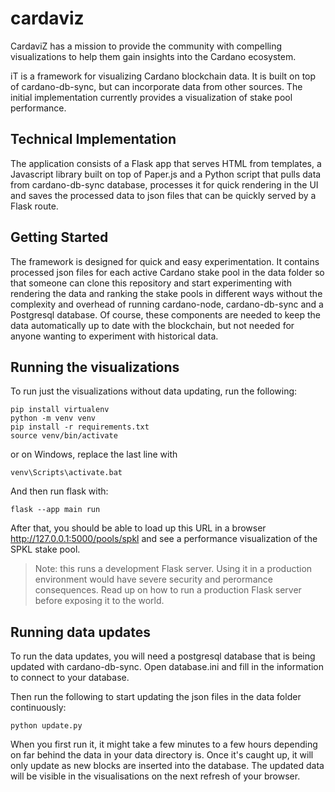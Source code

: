 # cardaviz
CardaviZ has a mission to provide the community with compelling visualizations to help them gain insights into the Cardano ecosystem.

iT is a framework for visualizing Cardano blockchain data.  It is built on top of cardano-db-sync, but can incorporate data from other sources.  The initial implementation currently provides a visualization of stake pool performance.

## Technical Implementation
The application consists of a Flask app that serves HTML from templates, a Javascript library built on top of Paper.js and a Python script that pulls data from cardano-db-sync database, processes it for quick rendering in the UI and saves the processed data to json files that can be quickly served by a Flask route.

## Getting Started
The framework is designed for quick and easy experimentation.  It contains processed json files for each active Cardano stake pool in the data folder so that someone can clone this repository and start experimenting with rendering the data and ranking the stake pools in different ways without the complexity and overhead of running cardano-node, cardano-db-sync and a Postgresql database.  Of course, these components are needed to keep the data automatically up to date with the blockchain, but not needed for anyone wanting to experiment with historical data.

## Running the visualizations 
To run just the visualizations without data updating, run the following:
```
pip install virtualenv
python -m venv venv
pip install -r requirements.txt
source venv/bin/activate
```
or on Windows, replace the last line with 
```commandline
venv\Scripts\activate.bat
```
And then run flask with:
```commandline
flask --app main run
```
After that, you should be able to load up this URL in a browser 
http://127.0.0.1:5000/pools/spkl
and see a performance visualization of the SPKL stake pool.

>Note:  this runs a development Flask server. Using it in a production environment would have severe security and perormance consequences.  Read up on how to run a production Flask server before exposing it to the world.

## Running data updates
To run the data updates, you will need a postgresql database that is being updated with cardano-db-sync.  Open database.ini and fill in the information to connect to your database.

Then run the following to start updating the json files in the data folder continuously:
```commandline
python update.py
```
When you first run it, it might take a few minutes to a few hours depending on far behind the data in your data directory is.  Once it's caught up, it will only update as new blocks are inserted into the database. The updated data will be visible in the visualisations on the next refresh of your browser.
